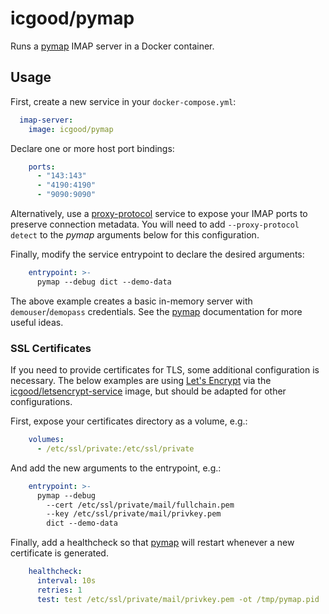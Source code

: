 icgood/pymap
============

Runs a [pymap][1] IMAP server in a Docker container.

## Usage

First, create a new service in your `docker-compose.yml`:

```yaml
  imap-server:
    image: icgood/pymap
```

Declare one or more host port bindings:

```yaml
    ports:
      - "143:143"
      - "4190:4190"
      - "9090:9090"
```

Alternatively, use a [proxy-protocol][2] service to expose your IMAP ports to
preserve connection metadata. You will need to add `--proxy-protocol detect` to
the _pymap_ arguments below for this configuration.

Finally, modify the service entrypoint to declare the desired arguments:

```yaml
    entrypoint: >-
      pymap --debug dict --demo-data
```

The above example creates a basic in-memory server with `demouser`/`demopass`
credentials. See the [pymap][1] documentation for more useful ideas.

### SSL Certificates

If you need to provide certificates for TLS, some additional configuration is
necessary. The below examples are using [Let's Encrypt][4] via the
[icgood/letsencrypt-service][5] image, but should be adapted for other
configurations.

First, expose your certificates directory as a volume, e.g.:

```yaml
    volumes:
      - /etc/ssl/private:/etc/ssl/private
```

And add the new arguments to the entrypoint, e.g.:

```yaml
    entrypoint: >-
      pymap --debug
        --cert /etc/ssl/private/mail/fullchain.pem
        --key /etc/ssl/private/mail/privkey.pem
        dict --demo-data
```

Finally, add a healthcheck so that [pymap][1] will restart whenever a new
certificate is generated.

```yaml
    healthcheck:
      interval: 10s
      retries: 1
      test: test /etc/ssl/private/mail/privkey.pem -ot /tmp/pymap.pid
```

[1]: https://github.com/icgood/pymap
[2]: https://hub.docker.com/repository/docker/icgood/proxy-protocol
[3]: https://docs.docker.com/compose/compose-file/#volumes
[4]: https://letsencrypt.org/
[5]: https://hub.docker.com/repository/docker/icgood/letsencrypt-service
